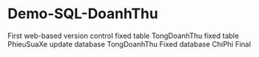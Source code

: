 # Demo-SQL-DoanhThu
First web-based version control 
fixed table TongDoanhThu
fixed table PhieuSuaXe
update database TongDoanhThu
Fixed database ChiPhi
Final

